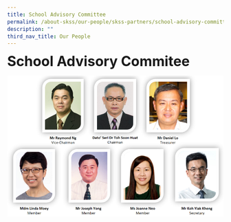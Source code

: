 ```yaml
---
title: School Advisory Committee
permalink: /about-skss/our-people/skss-partners/school-advisory-committee/
description: ""
third_nav_title: Our People
---
```




**<font size=6>School Advisory Commitee</font>**

![](/images/ABOUT%20SKSS/School%20Advisory%20Committee.png)